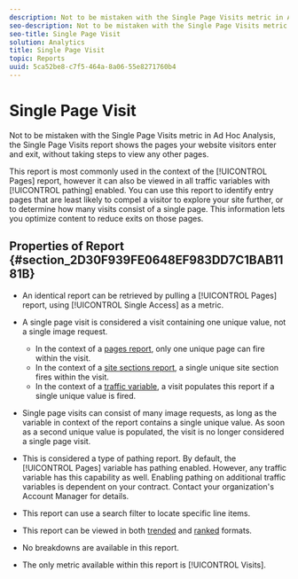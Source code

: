 ```yaml
---
description: Not to be mistaken with the Single Page Visits metric in Ad Hoc Analysis, the Single Page Visits report shows the pages your website visitors enter and exit, without taking steps to view any other pages.
seo-description: Not to be mistaken with the Single Page Visits metric in Ad Hoc Analysis, the Single Page Visits report shows the pages your website visitors enter and exit, without taking steps to view any other pages.
seo-title: Single Page Visit
solution: Analytics
title: Single Page Visit
topic: Reports
uuid: 5ca52be8-c7f5-464a-8a06-55e8271760b4
---
```


# Single Page Visit

Not to be mistaken with the Single Page Visits metric in Ad Hoc Analysis, the Single Page Visits report shows the pages your website visitors enter and exit, without taking steps to view any other pages.

This report is most commonly used in the context of the [!UICONTROL Pages] report, however it can also be viewed in all traffic variables with [!UICONTROL pathing] enabled. You can use this report to identify entry pages that are least likely to compel a visitor to explore your site further, or to determine how many visits consist of a single page. This information lets you optimize content to reduce exits on those pages.

## Properties of Report {#section_2D30F939FE0648EF983DD7C1BAB1181B}

* An identical report can be retrieved by pulling a [!UICONTROL Pages] report, using [!UICONTROL Single Access] as a metric.

* A single page visit is considered a visit containing one unique value, not a single image request.

    * In the context of a [pages report](../../../components/c-variables/dimensionslist/reports-pages.md#concept_0219136EA25745B58434D0C7E751D7D5), only one unique page can fire within the visit.
    * In the context of a [site sections report](../../../components/c-variables/dimensionslist/reports-site-sections.md#concept_39E550D7A9E34C9580E81F5F9E12BDDD), a single unique site section fires within the visit.
    * In the context of a [traffic variable](/help/admin/admin/c-traffic-variables/traffic-var.md), a visit populates this report if a single unique value is fired.

* Single page visits can consist of many image requests, as long as the variable in context of the report contains a single unique value. As soon as a second unique value is populated, the visit is no longer considered a single page visit.
* This is considered a type of pathing report. By default, the [!UICONTROL Pages] variable has pathing enabled. However, any traffic variable has this capability as well. Enabling pathing on additional traffic variables is dependent on your contract. Contact your organization's Account Manager for details.
* This report can use a search filter to locate specific line items.
* This report can be viewed in both [trended](/help/components/c-variables/dimensionslist/reports-types.md) and [ranked](/help/components/c-variables/dimensionslist/reports-types.md) formats.

* No breakdowns are available in this report.
* The only metric available within this report is [!UICONTROL Visits].

